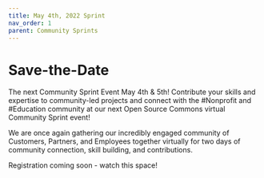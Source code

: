 ```yaml
---
title: May 4th, 2022 Sprint
nav_order: 1
parent: Community Sprints
---
```


# Save-the-Date 

The next Community Sprint Event May 4th & 5th!  Contribute your skills and expertise to community-led projects and connect with the #Nonprofit and #Education community at our next Open Source Commons virtual Community Sprint event!

We are once again gathering our incredibly engaged community of Customers, Partners, and Employees together virtually for two days of community connection, skill building, and contributions.

Registration coming soon - watch this space!

 
